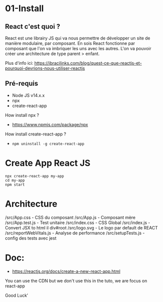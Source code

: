 # 01-Install

## React c'est quoi ?

React est une librairy JS qui va nous permettre de développer un site de manière modulaire, par composant. En sois React fonctionne par composant que l'on va imbriquer les uns avec les autres. L'on va pouvoir créer une architecture de type parent > enfant.

Plus d'info ici: https://ibracilinks.com/blog/quest-ce-que-reactjs-et-pourquoi-devrions-nous-utiliser-reactjs

## Pré-requis
  - Node JS v14.x.x
  - npx
  - create-react-app

How install npx ?
  - https://www.npmjs.com/package/npx

How install create-react-app ?
  - ``` npm uninstall -g create-react-app ```

# Create App React JS

```
npx create-react-app my-app
cd my-app
npm start
```

# Architecture

/src/App.css - CSS du composant
/src/App.js - Composant mère
/src/App.test.js - Test unitaire
/src/index.css - CSS Global
/src/index.js - Convert JSX to html il div#root
/src/logo.svg - Le logo par default de REACT
/src/reportWebVitals.js - Analyse de performance
/src/setupTests.js - config des tests avec jest

# Doc:
  - https://reactjs.org/docs/create-a-new-react-app.html

You can use the CDN but we don't use this in the tuto, we are focus on react-app

Good Luck'
